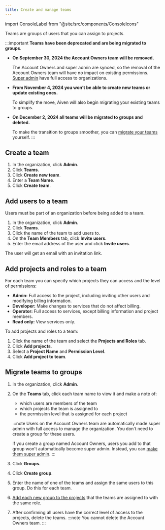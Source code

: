 ```yaml
---
title: Create and manage teams
---
```


import ConsoleLabel from "@site/src/components/ConsoleIcons"

Teams are groups of users that you can assign to projects.

:::important
**Teams have been deprecated and are being migrated to groups.**

- **On September 30, 2024 the Account Owners team will be removed.**

  The Account Owners and super admin are synced, so the removal of the
  Account Owners team will have no impact on existing permissions.
  [Super admin](/docs/platform/concepts/orgs-units-projects#users-and-roles)
  have full access to organizations.

- **From November 4, 2024 you won’t be able to create new teams or update existing ones.**

  To simplify the move, Aiven will also begin migrating your existing teams to groups.

- **On December 2, 2024 all teams will be migrated to groups and deleted.**

  To make the transition to groups smoother, you can
  [migrate your teams](#migrate-teams-to-groups) yourself.
:::

## Create a team

1.  In the organization, click **Admin**.
1.  Click **Teams**.
1.  Click **Create new team**.
1.  Enter a **Team Name**.
1.  Click **Create team**.

## Add users to a team

Users must be part of an organization before being added to a team.

1.  In the organization, click **Admin**.
1.  Click **Teams**.
1.  Click the name of the team to add users to.
1.  On the **Team Members** tab, click **Invite users**.
1.  Enter the email address of the user and click **Invite users**.

The user will get an email with an invitation link.

## Add projects and roles to a team

For each team you can specify which projects they can access and the
level of permissions:

-   **Admin:** Full access to the project, including inviting other
    users and modifying billing information.
-   **Developer:** Make changes to services that do not affect billing.
-   **Operator:** Full access to services, except billing information
    and project members.
-   **Read only:** View services only.

To add projects and roles to a team:

1.  Click the name of the team and select the **Projects and Roles**
    tab.
1.  Click **Add projects**.
1.  Select a **Project Name** and **Permission Level**.
1.  Click **Add project to team**.

## Migrate teams to groups

1.  In the organization, click **Admin**.

1.  On the **Teams** tab, click each team name to view it and make a note of:

    -   which users are members of the team
    -   which projects the team is assigned to
    -   the permission level that is assigned for each project

    :::note
    Users on the Account Owners team are automatically made super admin
    with full access to manage the organization. You don't need to create a
    group for these users.

    If you create a group named Account Owners, users you add to that group won't
    automatically become super admin. Instead, you can
    [make them super admin](/docs/platform/howto/make-super-admin).
    :::

1.  Click **Groups**.

1.  Click **Create group**.

1.  Enter the name of one of the teams and assign the same users to this group. Do this
    for each team.

1.  [Add each new group to the projects](/docs/platform/howto/add-groups-projects)
    that the teams are assigned to with the same role.

1.  After confirming all users have the correct level of access to the projects,
    delete the teams.
    :::note
    You cannot delete the Account Owners team.
    :::
